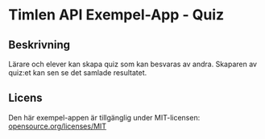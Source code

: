 # Timlen API Exempel-App - Quiz

## Beskrivning

Lärare och elever kan skapa quiz som kan besvaras av andra. Skaparen av quiz:et kan sen se det samlade resultatet.

## Licens

Den här exempel-appen är tillgänglig under MIT-licensen:
[opensource.org/licenses/MIT](http://opensource.org/licenses/MIT)
